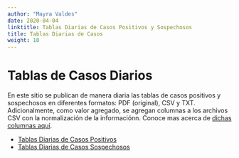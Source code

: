```yaml
---
author: "Mayra Valdes"
date: 2020-04-04
linktitle: Tablas Diarias de Casos Positivos y Sospechosos
title: Tablas Diarias de Casos
weight: 10
---
```


# Tablas de Casos Diarios

En este sitio se publican de manera diaria las tablas de casos positivos y sospechosos en diferentes formatos: PDF (original), CSV y TXT. Adicionalmente, como valor agregado, se agregan columnas a los archivos CSV con la normalización de la informaciónn. Conoce mas acerca de [dichas columnas aquí](/docs/datos/tablas-casos/normalizacion/).

* [Tablas Diarias de Casos Positivos](/docs/datos/tablas-casos/casos-positivos/)
* [Tablas Diarias de Casos Sospechosos](/docs/datos/tablas-casos/casos-sopechosos/)